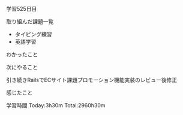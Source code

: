 学習525日目

取り組んだ課題一覧

- タイピング練習
- 英語学習

わかったこと

次にやること

引き続きRailsでECサイト課題プロモーション機能実装のレビュー後修正

感じたこと

学習時間 Today:3h30m Total:2960h30m